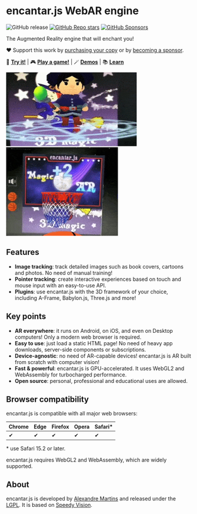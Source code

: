 # encantar.js WebAR engine

![GitHub release](https://img.shields.io/github/v/release/alemart/encantar-js) [![GitHub Repo stars](https://img.shields.io/github/stars/alemart/encantar-js?logo=github)](https://github.com/alemart/encantar-js/stargazers) [![GitHub Sponsors](https://img.shields.io/github/sponsors/alemart?logo=github)](https://github.com/sponsors/alemart/)

The Augmented Reality engine that will enchant you!

:heart: Support this work by [purchasing your copy](https://ko-fi.com/s/3ee4182cb6) or by [becoming a sponsor](https://github.com/sponsors/alemart).

:star2: **[Try it!](https://encantar.dev/demos/hello-three/poster.html)** | :video_game: **[Play a game!](https://encantar.dev/demos/basketball/poster.html)** | :magic_wand: **[Demos](https://encantar.dev/demos/)** | :books: **[Learn](https://encantar.dev/)**

[![Demo](docs/img/mage.gif)](https://encantar.dev/demos/hello-three/poster.html) [![Game](docs/img/basketball.gif)](https://encantar.dev/demos/basketball/poster.html)

## Features

* **Image tracking**: track detailed images such as book covers, cartoons and photos. No need of manual training!
* **Pointer tracking**: create interactive experiences based on touch and mouse input with an easy-to-use API.
* **Plugins**: use encantar.js with the 3D framework of your choice, including A-Frame, Babylon.js, Three.js and more!

## Key points

* **AR everywhere**: it runs on Android, on iOS, and even on Desktop computers! Only a modern web browser is required.
* **Easy to use**: just load a static HTML page! No need of heavy app downloads, server-side components or subscriptions.
* **Device-agnostic**: no need of AR-capable devices! encantar.js is AR built from scratch with computer vision!
* **Fast & powerful**: encantar.js is GPU-accelerated. It uses WebGL2 and WebAssembly for turbocharged performance.
* **Open source**: personal, professional and educational uses are allowed.

## Browser compatibility

encantar.js is compatible with all major web browsers:

| Chrome | Edge | Firefox | Opera | Safari* |
| ------ | ---- | ------- | ----- | ------- |
| ✔      | ✔    | ✔       | ✔     | ✔       |

\* use Safari 15.2 or later.

encantar.js requires WebGL2 and WebAssembly, which are widely supported.

## About

encantar.js is developed by [Alexandre Martins](https://github.com/alemart) and released under the [LGPL](LICENSE.md). It is based on [Speedy Vision](https://github.com/alemart/speedy-vision).
